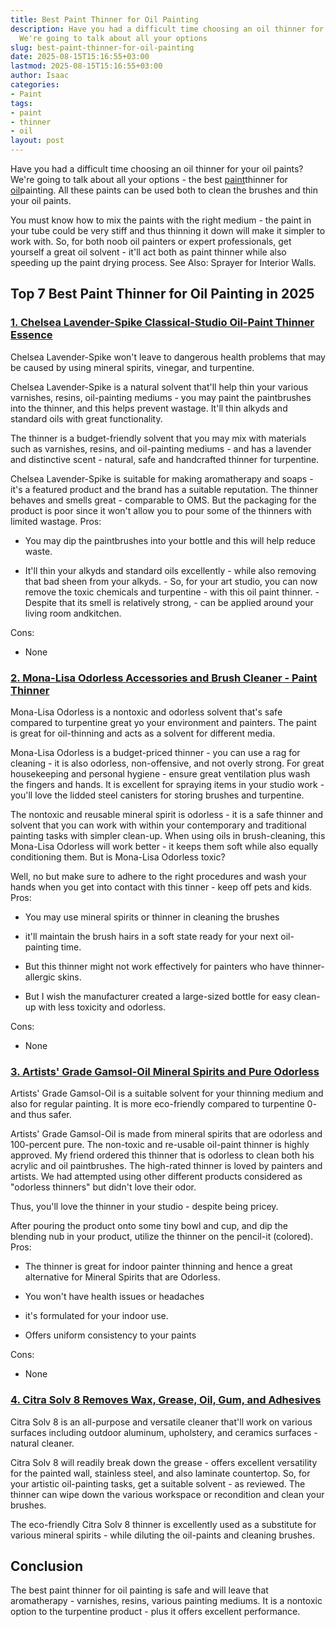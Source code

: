 ```yaml
---
title: Best Paint Thinner for Oil Painting
description: Have you had a difficult time choosing an oil thinner for your oil paints?
  We're going to talk about all your options
slug: best-paint-thinner-for-oil-painting
date: 2025-08-15T15:16:55+03:00
lastmod: 2025-08-15T15:16:55+03:00
author: Isaac
categories:
- Paint
tags:
- paint
- thinner
- oil
layout: post
---
```

Have you had a difficult time choosing an oil thinner for your oil paints? We're going to talk about all your options - the best [paint](https://pestpolicy.com/best-oil-based-primer-for-cabinets/)thinner for [oil](https://pestpolicy.com/best-paint-brushes-for-oil-based-paint/)painting. All these paints can be used both to clean the brushes and thin your oil paints.

You must know how to mix the paints with the right medium - the paint in your tube could be very stiff and thus thinning it down will make it simpler to work with. So, for both noob oil painters or expert professionals, get yourself a great oil solvent - it'll act both as paint thinner while also speeding up the paint drying process. See Also: Sprayer for Interior Walls.

## Top 7 Best Paint Thinner for Oil Painting in 2025

###  [1. Chelsea Lavender-Spike Classical-Studio Oil-Paint Thinner Essence](https://www.amazon.com/dp/B00N1EFQGK/?tag=p-policy-20)

Chelsea Lavender-Spike won't leave to dangerous health problems that may be caused by using mineral spirits, vinegar, and turpentine.

Chelsea Lavender-Spike is a natural solvent that'll help thin your various varnishes, resins, oil-painting mediums - you may paint the paintbrushes into the thinner, and this helps prevent wastage. It'll thin alkyds and standard oils with great functionality.

The thinner is a budget-friendly solvent that you may mix with materials such as varnishes, resins, and oil-painting mediums - and has a lavender and distinctive scent - natural, safe and handcrafted thinner for turpentine.

Chelsea Lavender-Spike is suitable for making aromatherapy and soaps - it's a featured product and the brand has a suitable reputation. The thinner behaves and smells great - comparable to OMS. But the packaging for the product is poor since it won't allow you to pour some of the thinners with limited wastage.
Pros:

- You may dip the paintbrushes into your bottle and this will help reduce waste.

- It'll thin your alkyds and standard oils excellently - while also removing that bad sheen from your alkyds. - So, for your art studio, you can now remove the toxic chemicals and turpentine - with this oil paint thinner. - Despite that its smell is relatively strong, - can be applied around your living room andkitchen.

Cons:

- None

###  [2. Mona-Lisa Odorless Accessories and Brush Cleaner - Paint Thinner](https://www.amazon.com/dp/B002646NBS/?tag=p-policy-20)

Mona-Lisa Odorless is a nontoxic and odorless solvent that's safe compared to turpentine great yo your environment and painters. The paint is great for oil-thinning and acts as a solvent for different media.

Mona-Lisa Odorless is a budget-priced thinner - you can use a rag for cleaning - it is also odorless, non-offensive, and not overly strong. For great housekeeping and personal hygiene - ensure great ventilation plus wash the fingers and hands. It is excellent for spraying items in your studio work - you'll love the lidded steel canisters for storing brushes and turpentine.

The nontoxic and reusable mineral spirit is odorless - it is a safe thinner and solvent that you can work with within your contemporary and traditional painting tasks with simpler clean-up. When using oils in brush-cleaning, this Mona-Lisa Odorless will work better - it keeps them soft while also equally conditioning them. But is Mona-Lisa Odorless toxic?

Well, no but make sure to adhere to the right procedures and wash your hands when you get into contact with this tinner - keep off pets and kids.
Pros:

- You may use mineral spirits or thinner in cleaning the brushes

- it'll maintain the brush hairs in a soft state ready for your next oil-painting time.

- But this thinner might not work effectively for painters who have thinner-allergic skins.

- But I wish the manufacturer created a large-sized bottle for easy clean-up with less toxicity and odorless.

Cons:

- None

###  [3. Artists' Grade Gamsol-Oil Mineral Spirits and Pure Odorless](https://www.amazon.com/dp/B0006IKCHW/?tag=p-policy-20)

Artists' Grade Gamsol-Oil is a suitable solvent for your thinning medium and also for regular painting. It is more eco-friendly compared to turpentine 0- and thus safer.

Artists' Grade Gamsol-Oil is made from mineral spirits that are odorless and 100-percent pure. The non-toxic and re-usable oil-paint thinner is highly approved. My friend ordered this thinner that is odorless to clean both his acrylic and oil paintbrushes. The high-rated thinner is loved by painters and artists. We had attempted using other different products considered as "odorless thinners" but didn't love their odor.

Thus, you'll love the thinner in your studio - despite being pricey.

After pouring the product onto some tiny bowl and cup, and dip the blending nub in your product, utilize the thinner on the pencil-it (colored).
Pros:

- The thinner is great for indoor painter thinning and hence a great alternative for Mineral Spirits that are Odorless.

- You won't have health issues or headaches

- it's formulated for your indoor use.

- Offers uniform consistency to your paints

Cons:

- None

###  [4. Citra Solv 8 Removes Wax, Grease, Oil, Gum, and Adhesives](https://www.amazon.com/dp/B00MC6E1AA/?tag=p-policy-20)

Citra Solv 8 is an all-purpose and versatile cleaner that'll work on various surfaces including outdoor aluminum, upholstery, and ceramics surfaces - natural cleaner.

Citra Solv 8 will readily break down the grease - offers excellent versatility for the painted wall, stainless steel, and also laminate countertop. So, for your artistic oil-painting tasks, get a suitable solvent - as reviewed. The thinner can wipe down the various workspace or recondition and clean your brushes.

The eco-friendly Citra Solv 8 thinner is excellently used as a substitute for various mineral spirits - while diluting the oil-paints and cleaning brushes.

##  Conclusion

The best paint thinner for oil painting is safe and will leave that aromatherapy - varnishes, resins, various painting mediums. It is a nontoxic option to the turpentine product - plus it offers excellent performance.
